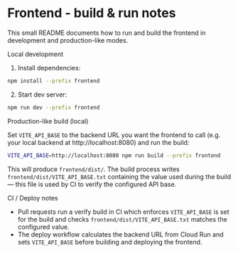 # Frontend - build & run notes

This small README documents how to run and build the frontend in development and production-like modes.

Local development

1. Install dependencies:

```bash
npm install --prefix frontend
```

2. Start dev server:

```bash
npm run dev --prefix frontend
```

Production-like build (local)

Set `VITE_API_BASE` to the backend URL you want the frontend to call (e.g. your local backend at http://localhost:8080) and run the build:

```bash
VITE_API_BASE=http://localhost:8080 npm run build --prefix frontend
```

This will produce `frontend/dist/`. The build process writes `frontend/dist/VITE_API_BASE.txt` containing the value used during the build — this file is used by CI to verify the configured API base.

CI / Deploy notes

- Pull requests run a verify build in CI which enforces `VITE_API_BASE` is set for the build and checks `frontend/dist/VITE_API_BASE.txt` matches the configured value.
- The deploy workflow calculates the backend URL from Cloud Run and sets `VITE_API_BASE` before building and deploying the frontend.
